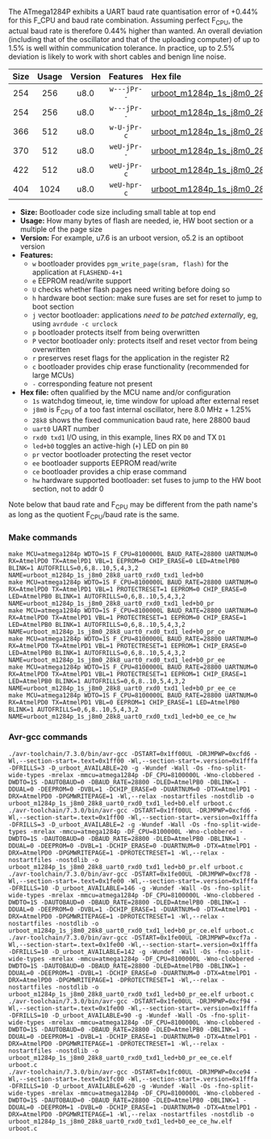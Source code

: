 The ATmega1284P exhibits a UART baud rate quantisation error of +0.44% for this F_CPU and baud rate combination. Assuming perfect F<sub>CPU</sub>, the actual baud rate is therefore 0.44% higher than wanted. An overall deviation (including that of the oscillator and that of the uploading computer) of up to 1.5% is well within communication tolerance. In practice, up to 2.5% deviation is likely to work with short cables and benign line noise.

|Size|Usage|Version|Features|Hex file|
|:-:|:-:|:-:|:-:|:--|
|254|256|u8.0|`w---jPr--`|[urboot_m1284p_1s_j8m0_28k8_uart0_rxd0_txd1_led+b0.hex](https://raw.githubusercontent.com/stefanrueger/urboot.hex/main/mcus/atmega1284p/watchdog_1_s/internal_oscillator_j%2B1.25%25/%2B8m000000_hz/%2B%2B28k8_baud/uart0_rxd0_txd1/led%2Bb0/urboot_m1284p_1s_j8m0_28k8_uart0_rxd0_txd1_led%2Bb0.hex)|
|254|256|u8.0|`w---jPr--`|[urboot_m1284p_1s_j8m0_28k8_uart0_rxd0_txd1_led+b0_pr.hex](https://raw.githubusercontent.com/stefanrueger/urboot.hex/main/mcus/atmega1284p/watchdog_1_s/internal_oscillator_j%2B1.25%25/%2B8m000000_hz/%2B%2B28k8_baud/uart0_rxd0_txd1/led%2Bb0/urboot_m1284p_1s_j8m0_28k8_uart0_rxd0_txd1_led%2Bb0_pr.hex)|
|366|512|u8.0|`w-U-jPr-c`|[urboot_m1284p_1s_j8m0_28k8_uart0_rxd0_txd1_led+b0_pr_ce.hex](https://raw.githubusercontent.com/stefanrueger/urboot.hex/main/mcus/atmega1284p/watchdog_1_s/internal_oscillator_j%2B1.25%25/%2B8m000000_hz/%2B%2B28k8_baud/uart0_rxd0_txd1/led%2Bb0/urboot_m1284p_1s_j8m0_28k8_uart0_rxd0_txd1_led%2Bb0_pr_ce.hex)|
|370|512|u8.0|`weU-jPr--`|[urboot_m1284p_1s_j8m0_28k8_uart0_rxd0_txd1_led+b0_pr_ee.hex](https://raw.githubusercontent.com/stefanrueger/urboot.hex/main/mcus/atmega1284p/watchdog_1_s/internal_oscillator_j%2B1.25%25/%2B8m000000_hz/%2B%2B28k8_baud/uart0_rxd0_txd1/led%2Bb0/urboot_m1284p_1s_j8m0_28k8_uart0_rxd0_txd1_led%2Bb0_pr_ee.hex)|
|422|512|u8.0|`weU-jPr-c`|[urboot_m1284p_1s_j8m0_28k8_uart0_rxd0_txd1_led+b0_pr_ee_ce.hex](https://raw.githubusercontent.com/stefanrueger/urboot.hex/main/mcus/atmega1284p/watchdog_1_s/internal_oscillator_j%2B1.25%25/%2B8m000000_hz/%2B%2B28k8_baud/uart0_rxd0_txd1/led%2Bb0/urboot_m1284p_1s_j8m0_28k8_uart0_rxd0_txd1_led%2Bb0_pr_ee_ce.hex)|
|404|1024|u8.0|`weU-hpr-c`|[urboot_m1284p_1s_j8m0_28k8_uart0_rxd0_txd1_led+b0_ee_ce_hw.hex](https://raw.githubusercontent.com/stefanrueger/urboot.hex/main/mcus/atmega1284p/watchdog_1_s/internal_oscillator_j%2B1.25%25/%2B8m000000_hz/%2B%2B28k8_baud/uart0_rxd0_txd1/led%2Bb0/urboot_m1284p_1s_j8m0_28k8_uart0_rxd0_txd1_led%2Bb0_ee_ce_hw.hex)|

- **Size:** Bootloader code size including small table at top end
- **Usage:** How many bytes of flash are needed, ie, HW boot section or a multiple of the page size
- **Version:** For example, u7.6 is an urboot version, o5.2 is an optiboot version
- **Features:**
  + `w` bootloader provides `pgm_write_page(sram, flash)` for the application at `FLASHEND-4+1`
  + `e` EEPROM read/write support
  + `U` checks whether flash pages need writing before doing so
  + `h` hardware boot section: make sure fuses are set for reset to jump to boot section
  + `j` vector bootloader: applications *need to be patched externally*, eg, using `avrdude -c urclock`
  + `p` bootloader protects itself from being overwritten
  + `P` vector bootloader only: protects itself and reset vector from being overwritten
  + `r` preserves reset flags for the application in the register R2
  + `c` bootloader provides chip erase functionality (recommended for large MCUs)
  + `-` corresponding feature not present
- **Hex file:** often qualified by the MCU name and/or configuration
  + `1s` watchdog timeout, ie, time window for upload after external reset
  + `j8m0` is F<sub>CPU</sub> of a too fast internal oscillator, here 8.0 MHz + 1.25%
  + `28k8` shows the fixed communication baud rate, here 28800 baud
  + `uart0` UART number
  + `rxd0 txd1` I/O using, in this example, lines RX `D0` and TX `D1`
  + `led+b0` toggles an active-high (`+`) LED on pin `B0`
  + `pr` vector bootloader protecting the reset vector
  + `ee` bootloader supports EEPROM read/write
  + `ce` bootloader provides a chip erase command
  + `hw` hardware supported bootloader: set fuses to jump to the HW boot section, not to addr 0


Note below that baud rate and F<sub>CPU</sub> may be different from the path name's as long as the quotient F<sub>CPU</sub>/baud rate is the same.

### Make commands
```
make MCU=atmega1284p WDTO=1S F_CPU=8100000L BAUD_RATE=28800 UARTNUM=0 RX=AtmelPD0 TX=AtmelPD1 VBL=1 EEPROM=0 CHIP_ERASE=0 LED=AtmelPB0 BLINK=1 AUTOFRILLS=0,6,8..10,5,4,3,2 NAME=urboot_m1284p_1s_j8m0_28k8_uart0_rxd0_txd1_led+b0
make MCU=atmega1284p WDTO=1S F_CPU=8100000L BAUD_RATE=28800 UARTNUM=0 RX=AtmelPD0 TX=AtmelPD1 VBL=1 PROTECTRESET=1 EEPROM=0 CHIP_ERASE=0 LED=AtmelPB0 BLINK=1 AUTOFRILLS=0,6,8..10,5,4,3,2 NAME=urboot_m1284p_1s_j8m0_28k8_uart0_rxd0_txd1_led+b0_pr
make MCU=atmega1284p WDTO=1S F_CPU=8100000L BAUD_RATE=28800 UARTNUM=0 RX=AtmelPD0 TX=AtmelPD1 VBL=1 PROTECTRESET=1 EEPROM=0 CHIP_ERASE=1 LED=AtmelPB0 BLINK=1 AUTOFRILLS=0,6,8..10,5,4,3,2 NAME=urboot_m1284p_1s_j8m0_28k8_uart0_rxd0_txd1_led+b0_pr_ce
make MCU=atmega1284p WDTO=1S F_CPU=8100000L BAUD_RATE=28800 UARTNUM=0 RX=AtmelPD0 TX=AtmelPD1 VBL=1 PROTECTRESET=1 EEPROM=1 CHIP_ERASE=0 LED=AtmelPB0 BLINK=1 AUTOFRILLS=0,6,8..10,5,4,3,2 NAME=urboot_m1284p_1s_j8m0_28k8_uart0_rxd0_txd1_led+b0_pr_ee
make MCU=atmega1284p WDTO=1S F_CPU=8100000L BAUD_RATE=28800 UARTNUM=0 RX=AtmelPD0 TX=AtmelPD1 VBL=1 PROTECTRESET=1 EEPROM=1 CHIP_ERASE=1 LED=AtmelPB0 BLINK=1 AUTOFRILLS=0,6,8..10,5,4,3,2 NAME=urboot_m1284p_1s_j8m0_28k8_uart0_rxd0_txd1_led+b0_pr_ee_ce
make MCU=atmega1284p WDTO=1S F_CPU=8100000L BAUD_RATE=28800 UARTNUM=0 RX=AtmelPD0 TX=AtmelPD1 VBL=0 EEPROM=1 CHIP_ERASE=1 LED=AtmelPB0 BLINK=1 AUTOFRILLS=0,6,8..10,5,4,3,2 NAME=urboot_m1284p_1s_j8m0_28k8_uart0_rxd0_txd1_led+b0_ee_ce_hw
```

### Avr-gcc commands
```
./avr-toolchain/7.3.0/bin/avr-gcc -DSTART=0x1ff00UL -DRJMPWP=0xcfd6 -Wl,--section-start=.text=0x1ff00 -Wl,--section-start=.version=0x1fffa -DFRILLS=3 -D_urboot_AVAILABLE=20 -g -Wundef -Wall -Os -fno-split-wide-types -mrelax -mmcu=atmega1284p -DF_CPU=8100000L -Wno-clobbered -DWDTO=1S -DAUTOBAUD=0 -DBAUD_RATE=28800 -DLED=AtmelPB0 -DBLINK=1 -DDUAL=0 -DEEPROM=0 -DVBL=1 -DCHIP_ERASE=0 -DUARTNUM=0 -DTX=AtmelPD1 -DRX=AtmelPD0 -DPGMWRITEPAGE=1 -Wl,--relax -nostartfiles -nostdlib -o urboot_m1284p_1s_j8m0_28k8_uart0_rxd0_txd1_led+b0.elf urboot.c
./avr-toolchain/7.3.0/bin/avr-gcc -DSTART=0x1ff00UL -DRJMPWP=0xcfd6 -Wl,--section-start=.text=0x1ff00 -Wl,--section-start=.version=0x1fffa -DFRILLS=3 -D_urboot_AVAILABLE=2 -g -Wundef -Wall -Os -fno-split-wide-types -mrelax -mmcu=atmega1284p -DF_CPU=8100000L -Wno-clobbered -DWDTO=1S -DAUTOBAUD=0 -DBAUD_RATE=28800 -DLED=AtmelPB0 -DBLINK=1 -DDUAL=0 -DEEPROM=0 -DVBL=1 -DCHIP_ERASE=0 -DUARTNUM=0 -DTX=AtmelPD1 -DRX=AtmelPD0 -DPGMWRITEPAGE=1 -DPROTECTRESET=1 -Wl,--relax -nostartfiles -nostdlib -o urboot_m1284p_1s_j8m0_28k8_uart0_rxd0_txd1_led+b0_pr.elf urboot.c
./avr-toolchain/7.3.0/bin/avr-gcc -DSTART=0x1fe00UL -DRJMPWP=0xcf78 -Wl,--section-start=.text=0x1fe00 -Wl,--section-start=.version=0x1fffa -DFRILLS=10 -D_urboot_AVAILABLE=146 -g -Wundef -Wall -Os -fno-split-wide-types -mrelax -mmcu=atmega1284p -DF_CPU=8100000L -Wno-clobbered -DWDTO=1S -DAUTOBAUD=0 -DBAUD_RATE=28800 -DLED=AtmelPB0 -DBLINK=1 -DDUAL=0 -DEEPROM=0 -DVBL=1 -DCHIP_ERASE=1 -DUARTNUM=0 -DTX=AtmelPD1 -DRX=AtmelPD0 -DPGMWRITEPAGE=1 -DPROTECTRESET=1 -Wl,--relax -nostartfiles -nostdlib -o urboot_m1284p_1s_j8m0_28k8_uart0_rxd0_txd1_led+b0_pr_ce.elf urboot.c
./avr-toolchain/7.3.0/bin/avr-gcc -DSTART=0x1fe00UL -DRJMPWP=0xcf7a -Wl,--section-start=.text=0x1fe00 -Wl,--section-start=.version=0x1fffa -DFRILLS=10 -D_urboot_AVAILABLE=142 -g -Wundef -Wall -Os -fno-split-wide-types -mrelax -mmcu=atmega1284p -DF_CPU=8100000L -Wno-clobbered -DWDTO=1S -DAUTOBAUD=0 -DBAUD_RATE=28800 -DLED=AtmelPB0 -DBLINK=1 -DDUAL=0 -DEEPROM=1 -DVBL=1 -DCHIP_ERASE=0 -DUARTNUM=0 -DTX=AtmelPD1 -DRX=AtmelPD0 -DPGMWRITEPAGE=1 -DPROTECTRESET=1 -Wl,--relax -nostartfiles -nostdlib -o urboot_m1284p_1s_j8m0_28k8_uart0_rxd0_txd1_led+b0_pr_ee.elf urboot.c
./avr-toolchain/7.3.0/bin/avr-gcc -DSTART=0x1fe00UL -DRJMPWP=0xcf94 -Wl,--section-start=.text=0x1fe00 -Wl,--section-start=.version=0x1fffa -DFRILLS=10 -D_urboot_AVAILABLE=90 -g -Wundef -Wall -Os -fno-split-wide-types -mrelax -mmcu=atmega1284p -DF_CPU=8100000L -Wno-clobbered -DWDTO=1S -DAUTOBAUD=0 -DBAUD_RATE=28800 -DLED=AtmelPB0 -DBLINK=1 -DDUAL=0 -DEEPROM=1 -DVBL=1 -DCHIP_ERASE=1 -DUARTNUM=0 -DTX=AtmelPD1 -DRX=AtmelPD0 -DPGMWRITEPAGE=1 -DPROTECTRESET=1 -Wl,--relax -nostartfiles -nostdlib -o urboot_m1284p_1s_j8m0_28k8_uart0_rxd0_txd1_led+b0_pr_ee_ce.elf urboot.c
./avr-toolchain/7.3.0/bin/avr-gcc -DSTART=0x1fc00UL -DRJMPWP=0xce94 -Wl,--section-start=.text=0x1fc00 -Wl,--section-start=.version=0x1fffa -DFRILLS=10 -D_urboot_AVAILABLE=620 -g -Wundef -Wall -Os -fno-split-wide-types -mrelax -mmcu=atmega1284p -DF_CPU=8100000L -Wno-clobbered -DWDTO=1S -DAUTOBAUD=0 -DBAUD_RATE=28800 -DLED=AtmelPB0 -DBLINK=1 -DDUAL=0 -DEEPROM=1 -DVBL=0 -DCHIP_ERASE=1 -DUARTNUM=0 -DTX=AtmelPD1 -DRX=AtmelPD0 -DPGMWRITEPAGE=1 -Wl,--relax -nostartfiles -nostdlib -o urboot_m1284p_1s_j8m0_28k8_uart0_rxd0_txd1_led+b0_ee_ce_hw.elf urboot.c
```

